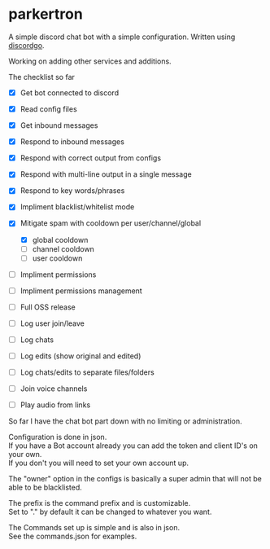# parkertron

A simple discord chat bot with a simple configuration. Written using [discordgo](https://github.com/bwmarrin/discordgo).

Working on adding other services and additions.

The checklist so far
- [x] Get bot connected to discord
- [x] Read config files
- [x] Get inbound messages
- [x] Respond to inbound messages
- [x] Respond with correct output from configs
- [x] Respond with multi-line output in a single message
- [x] Respond to key words/phrases
- [x] Impliment blacklist/whitelist mode
- [x] Mitigate spam with cooldown per user/channel/global
  - [x] global cooldown
  - [ ] channel cooldown
  - [ ] user cooldown
- [ ] Impliment permissions
- [ ] Impliment permissions management
- [ ] Full OSS release
- [ ] Log user join/leave 
- [ ] Log chats
- [ ] Log edits (show original and edited)
- [ ] Log chats/edits to separate files/folders
- [ ] Join voice channels
- [ ] Play audio from links


So far I have the chat bot part down with no limiting or administration.

Configuration is done in json.  
If you have a Bot account already you can add the token and client ID's on your own.  
If you don't you will need to set your own account up.

The "owner" option in the configs is basically a super admin that will not be able to be blacklisted.

The prefix is the command prefix and is customizable.  
Set to "." by default it can be changed to whatever you want.


The Commands set up is simple and is also in json.  
See the commands.json for examples.  